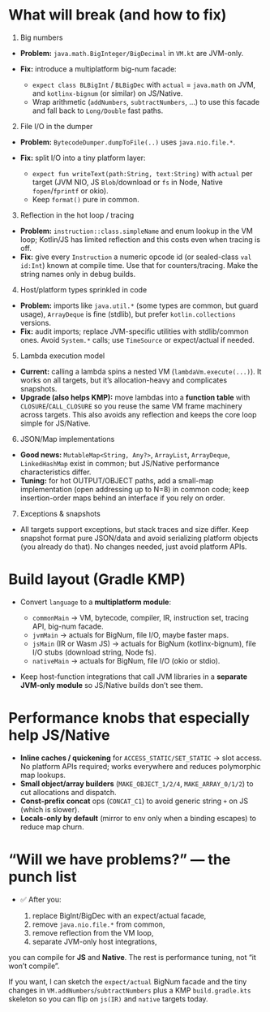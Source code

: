 # What will break (and how to fix)

1. Big numbers

* **Problem:** `java.math.BigInteger/BigDecimal` in `VM.kt` are JVM-only.
* **Fix:** introduce a multiplatform big-num facade:

    * `expect class BLBigInt` / `BLBigDec` with `actual` = `java.math` on JVM, and `kotlinx-bignum` (or similar) on JS/Native.
    * Wrap arithmetic (`addNumbers`, `subtractNumbers`, …) to use this facade and fall back to `Long/Double` fast paths.

2. File I/O in the dumper

* **Problem:** `BytecodeDumper.dumpToFile(..)` uses `java.nio.file.*`.
* **Fix:** split I/O into a tiny platform layer:

    * `expect fun writeText(path:String, text:String)` with `actual` per target (JVM NIO, JS `Blob`/download or `fs` in Node, Native `fopen`/`fprintf` or okio).
    * Keep `format()` pure in common.

3. Reflection in the hot loop / tracing

* **Problem:** `instruction::class.simpleName` and enum lookup in the VM loop; Kotlin/JS has limited reflection and this costs even when tracing is off.
* **Fix:** give every `Instruction` a numeric opcode id (or sealed-class `val id:Int`) known at compile time. Use that for counters/tracing. Make the string names only in debug builds.

4. Host/platform types sprinkled in code

* **Problem:** imports like `java.util.*` (some types are common, but guard usage), `ArrayDeque` is fine (stdlib), but prefer `kotlin.collections` versions.
* **Fix:** audit imports; replace JVM-specific utilities with stdlib/common ones. Avoid `System.*` calls; use `TimeSource` or expect/actual if needed.

5. Lambda execution model

* **Current:** calling a lambda spins a nested VM (`lambdaVm.execute(...)`). It works on all targets, but it’s allocation-heavy and complicates snapshots.
* **Upgrade (also helps KMP):** move lambdas into a **function table** with `CLOSURE`/`CALL_CLOSURE` so you reuse the same VM frame machinery across targets. This also avoids any reflection and keeps the core loop simple for JS/Native.

6. JSON/Map implementations

* **Good news:** `MutableMap<String, Any?>`, `ArrayList`, `ArrayDeque`, `LinkedHashMap` exist in common; but JS/Native performance characteristics differ.
* **Tuning:** for hot OUTPUT/OBJECT paths, add a small-map implementation (open addressing up to N=8) in common code; keep insertion-order maps behind an interface if you rely on order.

7. Exceptions & snapshots

* All targets support exceptions, but stack traces and size differ. Keep snapshot format pure JSON/data and avoid serializing platform objects (you already do that). No changes needed, just avoid platform APIs.

# Build layout (Gradle KMP)

* Convert `language` to a **multiplatform module**:

    * `commonMain` → VM, bytecode, compiler, IR, instruction set, tracing API, big-num facade.
    * `jvmMain` → actuals for BigNum, file I/O, maybe faster maps.
    * `jsMain` (IR or Wasm JS) → actuals for BigNum (kotlinx-bignum), file I/O stubs (download string, Node fs).
    * `nativeMain` → actuals for BigNum, file I/O (okio or stdio).
* Keep host-function integrations that call JVM libraries in a **separate JVM-only module** so JS/Native builds don’t see them.

# Performance knobs that especially help JS/Native

* **Inline caches / quickening** for `ACCESS_STATIC/SET_STATIC` → slot access. No platform APIs required; works everywhere and reduces polymorphic map lookups.
* **Small object/array builders** (`MAKE_OBJECT_1/2/4`, `MAKE_ARRAY_0/1/2`) to cut allocations and dispatch.
* **Const-prefix concat** ops (`CONCAT_C1`) to avoid generic string `+` on JS (which is slower).
* **Locals-only by default** (mirror to env only when a binding escapes) to reduce map churn.

# “Will we have problems?” — the punch list

* ✅ After you:

    1. replace BigInt/BigDec with an expect/actual facade,
    2. remove `java.nio.file.*` from common,
    3. remove reflection from the VM loop,
    4. separate JVM-only host integrations,

you can compile for **JS** and **Native**. The rest is performance tuning, not “it won’t compile”.

If you want, I can sketch the `expect/actual` BigNum facade and the tiny changes in `VM.addNumbers`/`subtractNumbers` plus a KMP `build.gradle.kts` skeleton so you can flip on `js(IR)` and `native` targets today.
